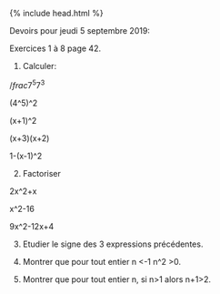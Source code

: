 {% include head.html %}

Devoirs pour jeudi 5 septembre 2019:

Exercices 1 à 8 page 42.


1. Calculer:

$/frac{7^5}{7^3}$

(4^5)^2

(x+1)^2

(x+3)(x+2)

1-(x-1)^2

2. Factoriser

2x^2+x

x^2-16

9x^2-12x+4

3. Etudier le signe des 3 expressions précédentes.

4. Montrer que pour tout entier n <-1 n^2 >0.

5. Montrer que pour tout entier n, si n>1 alors n+1>2.

